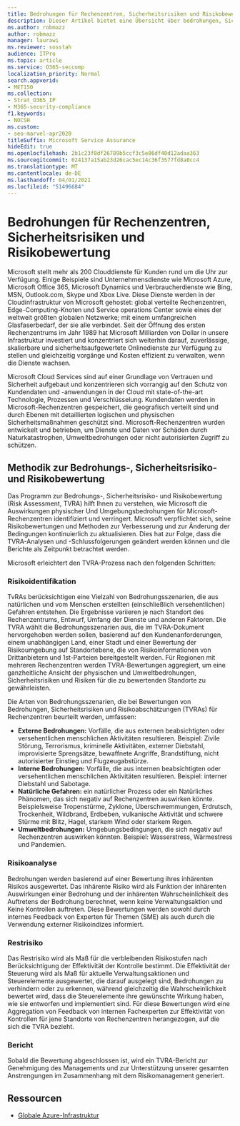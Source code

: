 ```yaml
---
title: Bedrohungen für Rechenzentren, Sicherheitsrisiken und Risikobewertung
description: Dieser Artikel bietet eine Übersicht über bedrohungen, Sicherheitsrisiken und Risikobewertungen im Rechenzentrum in Microsoft 365.
ms.author: robmazz
author: robmazz
manager: laurawi
ms.reviewer: sosstah
audience: ITPro
ms.topic: article
ms.service: O365-seccomp
localization_priority: Normal
search.appverid:
- MET150
ms.collection:
- Strat_O365_IP
- M365-security-compliance
f1.keywords:
- NOCSH
ms.custom:
- seo-marvel-apr2020
titleSuffix: Microsoft Service Assurance
hideEdit: true
ms.openlocfilehash: 2b1c23f8df26789b5ccf3c5e86df40d12adaa363
ms.sourcegitcommit: 024137a15ab23d26cac5ec14c36f3577fd8a0cc4
ms.translationtype: MT
ms.contentlocale: de-DE
ms.lasthandoff: 04/01/2021
ms.locfileid: "51496684"
---
```

# <a name="datacenter-threat-vulnerability-and-risk-assessment"></a>Bedrohungen für Rechenzentren, Sicherheitsrisiken und Risikobewertung

Microsoft stellt mehr als 200 Clouddienste für Kunden rund um die Uhr zur Verfügung. Einige Beispiele sind Unternehmensdienste wie Microsoft Azure, Microsoft Office 365, Microsoft Dynamics und Verbraucherdienste wie Bing, MSN, Outlook.com, Skype und Xbox Live. Diese Dienste werden in der Cloudinfrastruktur von Microsoft gehostet: global verteilte Rechenzentren, Edge-Computing-Knoten und Service operations Center sowie eines der weltweit größten globalen Netzwerke; mit einem umfangreichen Glasfaserbedarf, der sie alle verbindet. Seit der Öffnung des ersten Rechenzentrums im Jahr 1989 hat Microsoft Milliarden von Dollar in unsere Infrastruktur investiert und konzentriert sich weiterhin darauf, zuverlässige, skalierbare und sicherheitsaufgewertete Onlinedienste zur Verfügung zu stellen und gleichzeitig vorgänge und Kosten effizient zu verwalten, wenn die Dienste wachsen.

Microsoft Cloud Services sind auf einer Grundlage von Vertrauen und Sicherheit aufgebaut und konzentrieren sich vorrangig auf den Schutz von Kundendaten und -anwendungen in der Cloud mit state-of-the-art Technologie, Prozessen und Verschlüsselung. Kundendaten werden in Microsoft-Rechenzentren gespeichert, die geografisch verteilt sind und durch Ebenen mit detaillierten logischen und physischen Sicherheitsmaßnahmen geschützt sind. Microsoft-Rechenzentren wurden entwickelt und betrieben, um Dienste und Daten vor Schäden durch Naturkatastrophen, Umweltbedrohungen oder nicht autorisierten Zugriff zu schützen.

## <a name="threat-vulnerability-and-risk-assessment-methodology"></a>Methodik zur Bedrohungs-, Sicherheitsrisiko- und Risikobewertung

Das Programm zur Bedrohungs-, Sicherheitsrisiko- und Risikobewertung (Risk Assessment, TVRA) hilft Ihnen zu verstehen, wie Microsoft die Auswirkungen physischer Und Umgebungsbedrohungen für Microsoft-Rechenzentren identifiziert und verringert. Microsoft verpflichtet sich, seine Risikobewertungen und Methoden zur Verbesserung und zur Änderung der Bedingungen kontinuierlich zu aktualisieren. Dies hat zur Folge, dass die TVRA-Analysen und -Schlussfolgerungen geändert werden können und die Berichte als Zeitpunkt betrachtet werden.

Microsoft erleichtert den TVRA-Prozess nach den folgenden Schritten:

### <a name="risk-identification"></a>Risikoidentifikation

TvRAs berücksichtigen eine Vielzahl von Bedrohungsszenarien, die aus natürlichen und vom Menschen erstellten (einschließlich versehentlichen) Gefahren entstehen. Die Ergebnisse variieren je nach Standort des Rechenzentrums, Entwurf, Umfang der Dienste und anderen Faktoren. Die TVRA wählt die Bedrohungsszenarien aus, die im TVRA-Dokument hervorgehoben werden sollen, basierend auf den Kundenanforderungen, einem unabhängigen Land, einer Stadt und einer Bewertung der Risikoumgebung auf Standortebene, die von Risikoinformationen von Drittanbietern und 1st-Parteien bereitgestellt werden. Für Regionen mit mehreren Rechenzentren werden TVRA-Bewertungen aggregiert, um eine ganzheitliche Ansicht der physischen und Umweltbedrohungen, Sicherheitsrisiken und Risiken für die zu bewertenden Standorte zu gewährleisten.

Die Arten von Bedrohungsszenarien, die bei Bewertungen von Bedrohungen, Sicherheitsrisiken und Risikoabschätzungen (TVRAs) für Rechenzentren beurteilt werden, umfassen:

- **Externe Bedrohungen:** Vorfälle, die aus externen beabsichtigten oder versehentlichen menschlichen Aktivitäten resultieren. Beispiel: Zivile Störung, Terrorismus, kriminelle Aktivitäten, externer Diebstahl, improvisierte Sprengsätze, bewaffnete Angriffe, Brandstiftung, nicht autorisierter Einstieg und Flugzeugabstürze.
- **Interne Bedrohungen:** Vorfälle, die aus internen beabsichtigten oder versehentlichen menschlichen Aktivitäten resultieren. Beispiel: interner Diebstahl und Sabotage.
- **Natürliche Gefahren:** ein natürlicher Prozess oder ein Natürliches Phänomen, das sich negativ auf Rechenzentren auswirken könnte. Beispielsweise Tropenstürme, Zyklone, Überschwemmungen, Erdrutsch, Trockenheit, Wildbrand, Erdbeben, vulkanische Aktivität und schwere Stürme mit Blitz, Hagel, starkem Wind oder starkem Regen.
- **Umweltbedrohungen:** Umgebungsbedingungen, die sich negativ auf Rechenzentren auswirken könnten. Beispiel: Wasserstress, Wärmestress und Pandemien.

### <a name="risk-analysis"></a>Risikoanalyse

Bedrohungen werden basierend auf einer Bewertung ihres inhärenten Risikos ausgewertet. Das inhärente Risiko wird als Funktion der inhärenten Auswirkungen einer Bedrohung und der inhärenten Wahrscheinlichkeit des Auftretens der Bedrohung berechnet, wenn keine Verwaltungsaktion und Keine Kontrollen auftreten. Diese Bewertungen werden sowohl durch internes Feedback von Experten für Themen (SME) als auch durch die Verwendung externer Risikoindizes informiert.

### <a name="residual-risk"></a>Restrisiko

Das Restrisiko wird als Maß für die verbleibenden Risikostufen nach Berücksichtigung der Effektivität der Kontrolle bestimmt. Die Effektivität der Steuerung wird als Maß für aktuelle Verwaltungsaktionen und Steuerelemente ausgewertet, die darauf ausgelegt sind, Bedrohungen zu verhindern oder zu erkennen, während gleichzeitig die Wahrscheinlichkeit bewertet wird, dass die Steuerelemente ihre gewünschte Wirkung haben, wie sie entworfen und implementiert sind. Für diese Bewertungen wird eine Aggregation von Feedback von internen Fachexperten zur Effektivität von Kontrollen für jene Standorte von Rechenzentren herangezogen, auf die sich die TVRA bezieht.

### <a name="report"></a>Bericht

Sobald die Bewertung abgeschlossen ist, wird ein TVRA-Bericht zur Genehmigung des Managements und zur Unterstützung unserer gesamten Anstrengungen im Zusammenhang mit dem Risikomanagement generiert.

## <a name="resources"></a>Ressourcen

- [Globale Azure-Infrastruktur](https://www.microsoft.com/datacenters)
